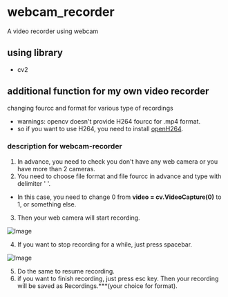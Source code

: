 # webcam_recorder
A video recorder using webcam

## using library
* cv2

## additional function for my own video recorder
changing fourcc and format for various type of recordings

* warnings: opencv doesn't provide H264 fourcc for .mp4 format.
* so if you want to use H264, you need to install [openH264](https://github.com/cisco/openh264).

### description for webcam-recorder
1. In advance, you need to check you don't have any web camera or you have more than 2 cameras.
2. You need to choose file format and file fourcc in advance and type with delimiter ' '.
* In this case, you need to change 0 from **video = cv.VideoCapture(0)** to 1, or something else.
3. Then your web camera will start recording.
  
  ![Image](https://github.com/user-attachments/assets/23c5b276-6f88-4175-a714-558a6413722c)

4. If you want to stop recording for a while, just press spacebar.

![Image](https://github.com/user-attachments/assets/6cbc10d8-e901-4e70-9f1a-4d61fd1b57c8)

5. Do the same to resume recording.
6. if you want to finish recording, just press esc key. Then your recording will be saved as Recordings.***(your choice for format).

##
